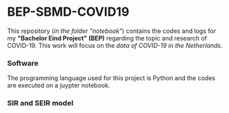 # BEP-SBMD-COVID19

This repository (*in the folder "notebook"*) contains the codes and logs for my **"Bachelor Eind Project" (BEP)** regarding the topic and research of COVID-19. This work will focus on the *data of COVID-19 in the Netherlands.* 

### Software

The programming language used for this project is Python and the codes are executed on a juypter notebook. 

### SIR and SEIR model 


